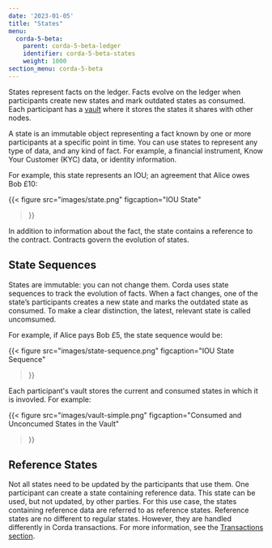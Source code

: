 ```yaml
---
date: '2023-01-05'
title: "States"
menu:
  corda-5-beta:
    parent: corda-5-beta-ledger
    identifier: corda-5-beta-states
    weight: 1000
section_menu: corda-5-beta
---
```


States represent facts on the ledger. Facts evolve on the ledger when participants create new states and mark outdated states as consumed. Each participant has a [vault](vault.html) where it stores the states it shares with other nodes.

A state is an immutable object representing a fact known by one or more participants at a specific point in time. You can use states to represent any type of data, and any kind of fact. For example, a financial instrument, Know Your Customer (KYC) data, or identity information.

For example, this state represents an IOU; an agreement that Alice owes Bob £10:

{{< 
  figure
	 src="images/state.png"
	 figcaption="IOU State"
>}}

In addition to information about the fact, the state contains a reference to the contract. Contracts govern the evolution of states.

## State Sequences

States are immutable: you can not change them. Corda uses state sequences to track the evolution of facts. When a fact changes, one of the state’s participants creates a new state and marks the outdated state as consumed. To make a clear distinction, the latest, relevant state is called uncomsumed.

For example, if Alice pays Bob £5, the state sequence would be:

{{< 
  figure
	 src="images/state-sequence.png"
	 figcaption="IOU State Sequence"
>}}

Each participant's vault stores the current and consumed states in which it is invovled. For example:

{{< 
  figure
	 src="images/vault-simple.png"
	 figcaption="Consumed and Unconcumed States in the Vault"
>}}

## Reference States
Not all states need to be updated by the participants that use them. One participant can create a state containing reference data. This state can be used, but not updated, by other parties. For this use case, the states containing reference data are referred to as reference states. Reference states are no different to regular states. However, they are handled differently in Corda transactions. For more information, see the [Transactions section](transactions.html#reference-states).